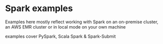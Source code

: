 # Spark examples

Examples here mostly reflect working with Spark on an on-premise cluster, an AWS EMR cluster or in local mode on your own machine

examples cover PySpark, Scala Spark & Spark-Submit